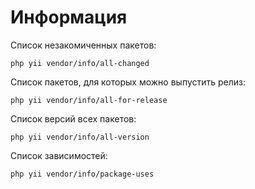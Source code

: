 Информация
===

Список незакомиченных пакетов:

```
php yii vendor/info/all-changed
```

Список пакетов, для которых можно выпустить релиз:

```
php yii vendor/info/all-for-release
```

Список версий всех пакетов:

```
php yii vendor/info/all-version
```

Список зависимостей:

```
php yii vendor/info/package-uses
```

